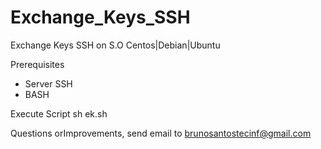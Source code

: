# Exchange_Keys_SSH
Exchange Keys SSH on S.O Centos|Debian|Ubuntu

Prerequisites
- Server SSH
- BASH

Execute Script 
sh ek.sh

Questions orImprovements, send email to brunosantostecinf@gmail.com
